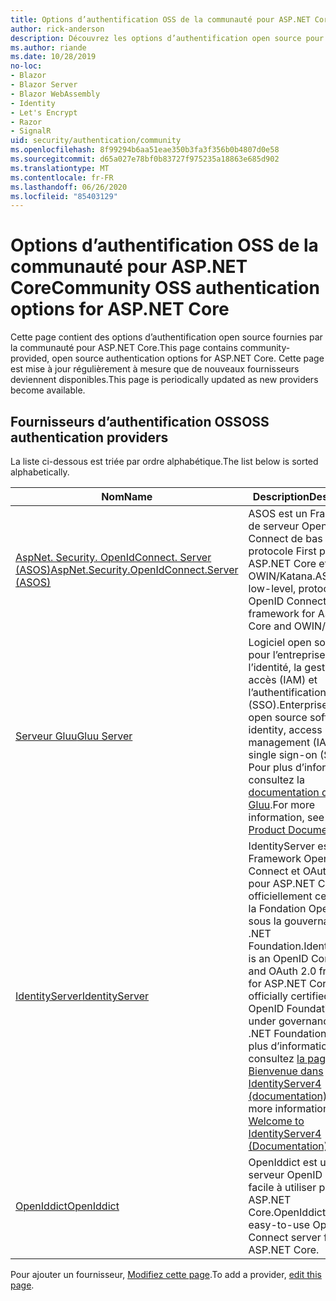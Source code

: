 ```yaml
---
title: Options d’authentification OSS de la communauté pour ASP.NET Core
author: rick-anderson
description: Découvrez les options d’authentification open source pour ASP.NET Core.
ms.author: riande
ms.date: 10/28/2019
no-loc:
- Blazor
- Blazor Server
- Blazor WebAssembly
- Identity
- Let's Encrypt
- Razor
- SignalR
uid: security/authentication/community
ms.openlocfilehash: 8f99294b6aa51eae350b3fa3f356b0b4807d0e58
ms.sourcegitcommit: d65a027e78bf0b83727f975235a18863e685d902
ms.translationtype: MT
ms.contentlocale: fr-FR
ms.lasthandoff: 06/26/2020
ms.locfileid: "85403129"
---
```

# <a name="community-oss-authentication-options-for-aspnet-core"></a><span data-ttu-id="f3578-103">Options d’authentification OSS de la communauté pour ASP.NET Core</span><span class="sxs-lookup"><span data-stu-id="f3578-103">Community OSS authentication options for ASP.NET Core</span></span>

<span data-ttu-id="f3578-104">Cette page contient des options d’authentification open source fournies par la communauté pour ASP.NET Core.</span><span class="sxs-lookup"><span data-stu-id="f3578-104">This page contains community-provided, open source authentication options for ASP.NET Core.</span></span> <span data-ttu-id="f3578-105">Cette page est mise à jour régulièrement à mesure que de nouveaux fournisseurs deviennent disponibles.</span><span class="sxs-lookup"><span data-stu-id="f3578-105">This page is periodically updated as new providers become available.</span></span>

## <a name="oss-authentication-providers"></a><span data-ttu-id="f3578-106">Fournisseurs d’authentification OSS</span><span class="sxs-lookup"><span data-stu-id="f3578-106">OSS authentication providers</span></span>

<span data-ttu-id="f3578-107">La liste ci-dessous est triée par ordre alphabétique.</span><span class="sxs-lookup"><span data-stu-id="f3578-107">The list below is sorted alphabetically.</span></span>

| <span data-ttu-id="f3578-108">Nom</span><span class="sxs-lookup"><span data-stu-id="f3578-108">Name</span></span> | <span data-ttu-id="f3578-109">Description</span><span class="sxs-lookup"><span data-stu-id="f3578-109">Description</span></span> |
| ---- | ----------- |
| [<span data-ttu-id="f3578-110">AspNet. Security. OpenIdConnect. Server (ASOS)</span><span class="sxs-lookup"><span data-stu-id="f3578-110">AspNet.Security.OpenIdConnect.Server (ASOS)</span></span>](https://github.com/aspnet-contrib/AspNet.Security.OpenIdConnect.Server) | <span data-ttu-id="f3578-111">ASOS est un Framework de serveur OpenID Connect de bas niveau à protocole First pour ASP.NET Core et OWIN/Katana.</span><span class="sxs-lookup"><span data-stu-id="f3578-111">ASOS is a low-level, protocol-first OpenID Connect server framework for ASP.NET Core and OWIN/Katana.</span></span> |
| [<span data-ttu-id="f3578-112">Serveur Gluu</span><span class="sxs-lookup"><span data-stu-id="f3578-112">Gluu Server</span></span>](https://gluu.org/) | <span data-ttu-id="f3578-113">Logiciel open source prêt pour l’entreprise pour l’identité, la gestion des accès (IAM) et l’authentification unique (SSO).</span><span class="sxs-lookup"><span data-stu-id="f3578-113">Enterprise ready, open source software for identity, access management (IAM), and single sign-on (SSO).</span></span> <span data-ttu-id="f3578-114">Pour plus d’informations, consultez la [documentation du produit Gluu](https://gluu.org/docs/).</span><span class="sxs-lookup"><span data-stu-id="f3578-114">For more information, see the [Gluu Product Documentation](https://gluu.org/docs/).</span></span> |
| [<span data-ttu-id="f3578-115">IdentityServer</span><span class="sxs-lookup"><span data-stu-id="f3578-115">IdentityServer</span></span>](https://identityserver.io/) | <span data-ttu-id="f3578-116">IdentityServer est un Framework OpenID Connect et OAuth 2,0 pour ASP.NET Core, officiellement certifié par la Fondation OpenID et sous la gouvernance de .NET Foundation.</span><span class="sxs-lookup"><span data-stu-id="f3578-116">IdentityServer is an OpenID Connect and OAuth 2.0 framework for ASP.NET Core, officially certified by the OpenID Foundation and under governance of the .NET Foundation.</span></span> <span data-ttu-id="f3578-117">Pour plus d’informations, consultez [la page Bienvenue dans IdentityServer4 (documentation)](https://identityserver4.readthedocs.io/en/latest/).</span><span class="sxs-lookup"><span data-stu-id="f3578-117">For more information, see [Welcome to IdentityServer4 (Documentation)](https://identityserver4.readthedocs.io/en/latest/).</span></span> |
| [<span data-ttu-id="f3578-118">OpenIddict</span><span class="sxs-lookup"><span data-stu-id="f3578-118">OpenIddict</span></span>](https://github.com/openiddict/openiddict-core) | <span data-ttu-id="f3578-119">OpenIddict est un serveur OpenID Connect facile à utiliser pour ASP.NET Core.</span><span class="sxs-lookup"><span data-stu-id="f3578-119">OpenIddict is an easy-to-use OpenID Connect server for ASP.NET Core.</span></span> |

<span data-ttu-id="f3578-120">Pour ajouter un fournisseur, [Modifiez cette page](https://github.com/login?return_to=https%3A%2F%2Fgithub.com%2Faspnet%2FDocs%2Fedit%2Fmaster%2Faspnetcore%2Fsecurity%2Fauthentication%2Fcommunity.md).</span><span class="sxs-lookup"><span data-stu-id="f3578-120">To add a provider, [edit this page](https://github.com/login?return_to=https%3A%2F%2Fgithub.com%2Faspnet%2FDocs%2Fedit%2Fmaster%2Faspnetcore%2Fsecurity%2Fauthentication%2Fcommunity.md).</span></span>
